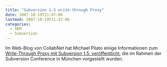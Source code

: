```yaml
---
title: "Subversion 1.5 write-through Proxy"
date: 2007-10-19T11:47:06
lastmod: 2007-10-19T11:47:06
categories:
  - SKM
  - Subversion
---
```

Im Web-Blog von CollabNet hat Michael Pilato einige Informationen zum <a href="http://blogs.open.collab.net/svn/2007/10/yesterday-at-th.html#more"  title="Write-Through Proxy">Write-Through Proxy mit Subversion 1.5. veröffentlicht</a>, die im Rahmen der Subversion Conference in München vorgestellt wurden.
